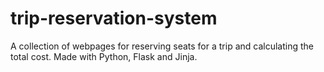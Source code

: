# trip-reservation-system
A collection of webpages for reserving seats for a trip and calculating the total cost. Made with Python, Flask and Jinja.
